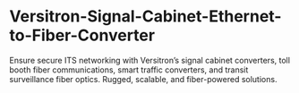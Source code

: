 # Versitron-Signal-Cabinet-Ethernet-to-Fiber-Converter
Ensure secure ITS networking with Versitron’s signal cabinet converters, toll booth fiber communications, smart traffic converters, and transit surveillance fiber optics. Rugged, scalable, and fiber-powered solutions.
